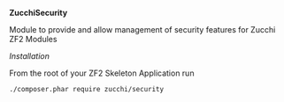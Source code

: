 **ZucchiSecurity**

Module to provide and allow management of security features for Zucchi ZF2 Modules 

*Installation*

From the root of your ZF2 Skeleton Application run

    ./composer.phar require zucchi/security